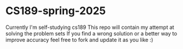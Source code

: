 # CS189-spring-2025
Currently I'm self-studying cs189
This repo will contain my attempt at solving the problem sets 
If you find a wrong solution or a better way to improve accuracy feel free to fork and update it as you like :)
